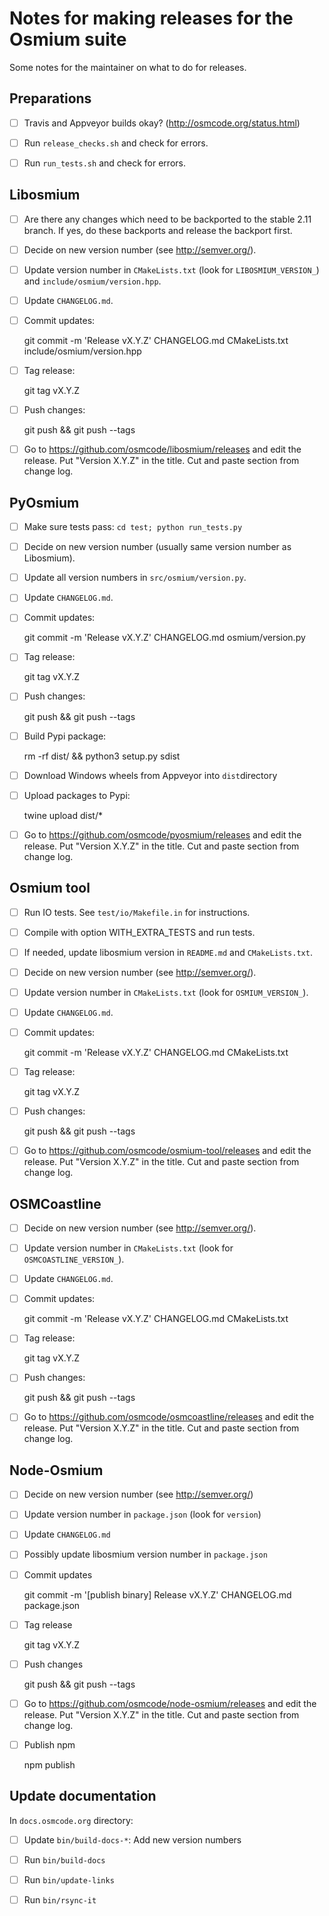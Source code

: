 
# Notes for making releases for the Osmium suite

Some notes for the maintainer on what to do for releases.


## Preparations

* [ ] Travis and Appveyor builds okay? (http://osmcode.org/status.html)
* [ ] Run `release_checks.sh` and check for errors.
* [ ] Run `run_tests.sh` and check for errors.


## Libosmium

* [ ] Are there any changes which need to be backported to the stable 2.11
      branch. If yes, do these backports and release the backport first.
* [ ] Decide on new version number (see http://semver.org/).
* [ ] Update version number in `CMakeLists.txt` (look for `LIBOSMIUM_VERSION_`)
      and `include/osmium/version.hpp`.
* [ ] Update `CHANGELOG.md`.
* [ ] Commit updates:

    git commit -m 'Release vX.Y.Z' CHANGELOG.md CMakeLists.txt include/osmium/version.hpp

* [ ] Tag release:

    git tag vX.Y.Z

* [ ] Push changes:

    git push && git push --tags

* [ ] Go to https://github.com/osmcode/libosmium/releases and edit the release.
      Put "Version X.Y.Z" in the title. Cut and paste section from change log.


## PyOsmium

* [ ] Make sure tests pass: `cd test; python run_tests.py`
* [ ] Decide on new version number (usually same version number as Libosmium).
* [ ] Update all version numbers in `src/osmium/version.py`.
* [ ] Update `CHANGELOG.md`.
* [ ] Commit updates:

    git commit -m 'Release vX.Y.Z' CHANGELOG.md osmium/version.py

* [ ] Tag release:

    git tag vX.Y.Z

* [ ] Push changes:

    git push && git push --tags

* [ ] Build Pypi package:

    rm -rf dist/ && python3 setup.py sdist
    
* [ ] Download Windows wheels from Appveyor into `dist`directory

* [ ] Upload packages to Pypi:

    twine upload dist/*

* [ ] Go to https://github.com/osmcode/pyosmium/releases and edit the release.
      Put "Version X.Y.Z" in the title. Cut and paste section from change log.


## Osmium tool

* [ ] Run IO tests. See `test/io/Makefile.in` for instructions.
* [ ] Compile with option WITH_EXTRA_TESTS and run tests.
* [ ] If needed, update libosmium version in `README.md` and `CMakeLists.txt`.
* [ ] Decide on new version number (see http://semver.org/).
* [ ] Update version number in `CMakeLists.txt` (look for `OSMIUM_VERSION_`).
* [ ] Update `CHANGELOG.md`.
* [ ] Commit updates:

    git commit -m 'Release vX.Y.Z' CHANGELOG.md CMakeLists.txt

* [ ] Tag release:

    git tag vX.Y.Z

* [ ] Push changes:

    git push && git push --tags

* [ ] Go to https://github.com/osmcode/osmium-tool/releases and edit the release.
      Put "Version X.Y.Z" in the title. Cut and paste section from change log.


## OSMCoastline

* [ ] Decide on new version number (see http://semver.org/).
* [ ] Update version number in `CMakeLists.txt` (look for `OSMCOASTLINE_VERSION_`).
* [ ] Update `CHANGELOG.md`.
* [ ] Commit updates:

    git commit -m 'Release vX.Y.Z' CHANGELOG.md CMakeLists.txt

* [ ] Tag release:

    git tag vX.Y.Z

* [ ] Push changes:

    git push && git push --tags

* [ ] Go to https://github.com/osmcode/osmcoastline/releases and edit the release.
      Put "Version X.Y.Z" in the title. Cut and paste section from change log.


## Node-Osmium

* [ ] Decide on new version number (see http://semver.org/)
* [ ] Update version number in `package.json` (look for `version`)
* [ ] Update `CHANGELOG.md`
* [ ] Possibly update libosmium version number in `package.json`
* [ ] Commit updates

    git commit -m '[publish binary] Release vX.Y.Z' CHANGELOG.md package.json

* [ ] Tag release

    git tag vX.Y.Z

* [ ] Push changes

    git push && git push --tags

* [ ] Go to https://github.com/osmcode/node-osmium/releases and edit the release.
      Put "Version X.Y.Z" in the title. Cut and paste section from change log.

* [ ] Publish npm

    npm publish


## Update documentation

In `docs.osmcode.org` directory:

* [ ] Update `bin/build-docs-*`: Add new version numbers
* [ ] Run `bin/build-docs`
* [ ] Run `bin/update-links`
* [ ] Run `bin/rsync-it`


